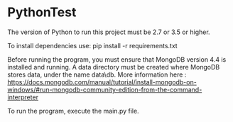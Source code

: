 # PythonTest

The version of Python to run this project must be 2.7 or 3.5 or higher.

To install dependencies use: pip install -r requirements.txt

Before running the program, you must ensure that MongoDB version 4.4 is installed and running.
A data directory must be created where MongoDB stores data, under the name data\db.
More information here : https://docs.mongodb.com/manual/tutorial/install-mongodb-on-windows/#run-mongodb-community-edition-from-the-command-interpreter

To run the program, execute the main.py file.
